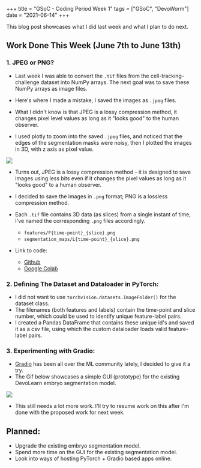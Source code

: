+++
title =  "GSoC - Coding Period Week 1"
tags = ["GSoC", "DevoWorm"]
date = "2021-06-14"
+++

This blog post showcases what I did last week and what I plan to do next.

## Work Done This Week (June 7th to June 13th)

### 1. JPEG or PNG?

* Last week I was able to convert the `.tif` files from the cell-tracking-challenge dataset into NumPy arrays. The next goal was to save these NumPy arrays as image files. 

* Here's where I made a mistake, I saved the images as `.jpeg` files. 

* What I didn't know is that JPEG is a lossy compression method, it changes pixel level values as long as it "looks good" to the human observer.

* I used plotly to zoom into the saved `.jpeg` files, and noticed that the edges of the segmentation masks were noisy, then I plotted the images in 3D, with z axis as pixel value.

![](../images/gsoc-coding-period-week-1/compare_png_jpeg.png)

* Turns out, JPEG is a lossy compression method - it is designed to save images using less bits even if it changes the pixel values as long as it "looks good" to a human observer.

* I decided to save the images in `.png` format; PNG is a lossless compression method. 

* Each `.tif` file contains 3D data (as slices) from a single instant of time, I've named the corresponding `.png` files accordingly.
    * `features/F{time-point}_{slice}.png`
    * `segmentation_maps/L{time-point}_{slice}.png`  

* Link to code:
    * [Github](https://github.com/Mainakdeb/GSoC-2021/blob/main/3d-embryo-segmentation/explore_and_preprocess_data.ipynb)
    * [Google Colab](https://colab.research.google.com/github/Mainakdeb/GSoC-2021/blob/main/3d-embryo-segmentation/explore_and_preprocess_data.ipynb)


### 2. Defining The Dataset and Dataloader in PyTorch:
* I did not want to use `torchvision.datasets.ImageFolder()` for the dataset class.
* The filenames (both features and labels) contain the time-point and slice number, which could be used to identify unique feature-label pairs.
* I created a Pandas DataFrame that contains these unique id's and saved it as a csv file, using which the custom dataloader loads valid feature-label pairs.

### 3. Experimenting with Gradio:
* [Gradio](https://www.gradio.app/) has been all over the ML community lately, I decided to give it a try. 
* The Gif below showcases a simple GUI (prototype) for the existing DevoLearn embryo segmentation model.

![](../images/gsoc-coding-period-week-1/gui_demo.gif)

* This still needs a lot more work. I'll try to resume work on this after I'm done with the proposed work for next week.

## Planned:
* Upgrade the existing embryo segmentation model.
* Spend more time on the GUI for the existing segmentation model.
* Look into ways of hosting PyTorch + Gradio based apps online. 